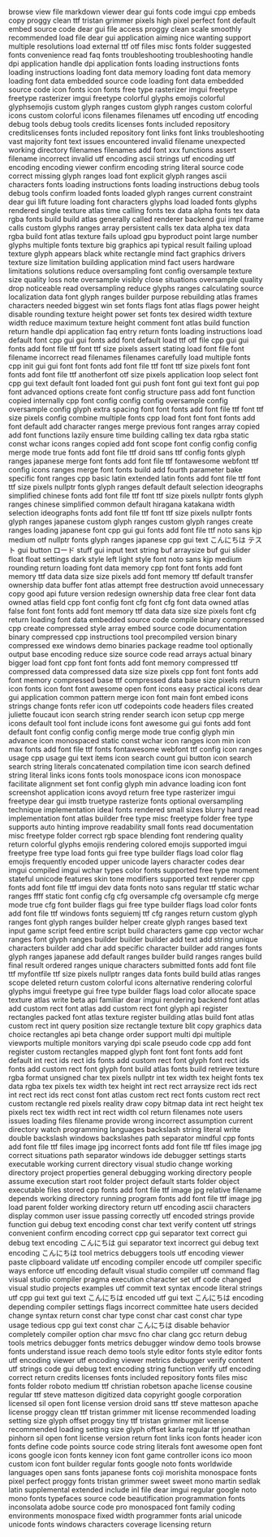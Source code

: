 browse view file markdown viewer dear gui fonts code imgui cpp embeds copy proggy clean ttf tristan grimmer pixels high pixel perfect font default embed source code dear gui file access proggy clean scale smoothly recommended load file dear gui application aiming nice wanting support multiple resolutions load external ttf otf files misc fonts folder suggested fonts convenience read faq fonts troubleshooting troubleshooting handle dpi application handle dpi application fonts loading instructions fonts loading instructions loading font data memory loading font data memory loading font data embedded source code loading font data embedded source code icon fonts icon fonts free type rasterizer imgui freetype freetype rasterizer imgui freetype colorful glyphs emojis colorful glyphsemojis custom glyph ranges custom glyph ranges custom colorful icons custom colorful icons filenames filenames utf encoding utf encoding debug tools debug tools credits licenses fonts included repository creditslicenses fonts included repository font links font links troubleshooting vast majority font text issues encountered invalid filename unexpected working directory filenames filenames add font xxx functions assert filename incorrect invalid utf encoding ascii strings utf encoding utf encoding encoding viewer confirm encoding string literal source code correct missing glyph ranges load font explicit glyph ranges ascii characters fonts loading instructions fonts loading instructions debug tools debug tools confirm loaded fonts loaded glyph ranges current constraint dear gui lift future loading font characters glyphs load loaded fonts glyphs rendered single texture atlas time calling fonts tex data alpha fonts tex data rgba fonts build build atlas generally called renderer backend gui impl frame calls custom glyphs ranges array persistent calls tex data alpha tex data rgba build font atlas texture fails upload gpu byproduct point large number glyphs multiple fonts texture big graphics api typical result failing upload texture glyph appears black white rectangle mind fact graphics drivers texture size limitation building application mind fact users hardware limitations solutions reduce oversampling font config oversample texture size quality loss note oversample visibly close situations oversample quality drop noticeable read oversampling reduce glyphs ranges calculating source localization data font glyph ranges builder purpose rebuilding atlas frames characters needed biggest win set fonts flags font atlas flags power height disable rounding texture height power set fonts tex desired width texture width reduce maximum texture height comment font atlas build function return handle dpi application faq entry return fonts loading instructions load default font cpp gui gui fonts add font default load ttf otf file cpp gui gui fonts add font file ttf font ttf size pixels assert stating load font file font filename incorrect read filenames filenames carefully load multiple fonts cpp init gui gui font font fonts add font file ttf font ttf size pixels font font fonts add font file ttf anotherfont otf size pixels application loop select font cpp gui text default font loaded font gui push font font gui text font gui pop font advanced options create font config structure pass add font function copied internally cpp font config config config oversample config oversample config glyph extra spacing font font fonts add font file ttf font ttf size pixels config combine multiple fonts cpp load font font font fonts add font default add character ranges merge previous font ranges array copied add font functions lazily ensure time building calling tex data rgba static const wchar icons ranges copied add font scope font config config config merge mode true fonts add font file ttf droid sans ttf config fonts glyph ranges japanese merge font fonts add font file ttf fontawesome webfont ttf config icons ranges merge font fonts build add fourth parameter bake specific font ranges cpp basic latin extended latin fonts add font file ttf font ttf size pixels nullptr fonts glyph ranges default default selection ideographs simplified chinese fonts add font file ttf font ttf size pixels nullptr fonts glyph ranges chinese simplified common default hiragana katakana width selection ideographs fonts add font file ttf font ttf size pixels nullptr fonts glyph ranges japanese custom glyph ranges custom glyph ranges create ranges loading japanese font cpp gui gui fonts add font file ttf noto sans kjp medium otf nullptr fonts glyph ranges japanese cpp gui text こんにちは テスト gui button ロード stuff gui input text string buf arraysize buf gui slider float float settings dark style left light style font noto sans kjp medium rounding return loading font data memory cpp font font fonts add font memory ttf data data size size pixels add font memory ttf default transfer ownership data buffer font atlas attempt free destruction avoid unnecessary copy good api future version redesign ownership data free clear font data owned atlas field cpp font config font cfg font cfg font data owned atlas false font font fonts add font memory ttf data data size size pixels font cfg return loading font data embedded source code compile binary compressed cpp create compressed style array embed source code documentation binary compressed cpp instructions tool precompiled version binary compressed exe windows demo binaries package readme tool optionally output base encoding reduce size source code read arrays actual binary bigger load font cpp font font fonts add font memory compressed ttf compressed data compressed data size size pixels cpp font font fonts add font memory compressed base ttf compressed data base size pixels return icon fonts icon font font awesome open font icons easy practical icons dear gui application common pattern merge icon font main font embed icons strings change fonts refer icon utf codepoints code headers files created juliette foucaut icon search string render search icon setup cpp merge icons default tool font include icons font awesome gui gui fonts add font default font config config config merge mode true config glyph min advance icon monospaced static const wchar icon ranges icon min icon max fonts add font file ttf fonts fontawesome webfont ttf config icon ranges usage cpp usage gui text items icon search count gui button icon search search string literals concatenated compilation time icon search defined string literal links icons fonts tools monospace icons icon monospace facilitate alignment set font config glyph min advance loading icon font screenshot application icons avoyd return free type rasterizer imgui freetype dear gui imstb truetype rasterize fonts optional oversampling technique implementation ideal fonts rendered small sizes blurry hard read implementation font atlas builder free type misc freetype folder free type supports auto hinting improve readability small fonts read documentation misc freetype folder correct rgb space blending font rendering quality return colorful glyphs emojis rendering colored emojis supported imgui freetype free type load fonts gui free type builder flags load color flag emojis frequently encoded upper unicode layers character codes dear imgui compiled imgui wchar types color fonts supported free type moment stateful unicode features skin tone modifiers supported text renderer cpp fonts add font file ttf imgui dev data fonts noto sans regular ttf static wchar ranges ffff static font config cfg cfg oversample cfg oversample cfg merge mode true cfg font builder flags gui free type builder flags load color fonts add font file ttf windows fonts seguiemj ttf cfg ranges return custom glyph ranges font glyph ranges builder helper create glyph ranges based text input game script feed entire script build characters game cpp vector wchar ranges font glyph ranges builder builder builder add text add string unique characters builder add char add specific character builder add ranges fonts glyph ranges japanese add default ranges builder build ranges ranges build final result ordered ranges unique characters submitted fonts add font file ttf myfontfile ttf size pixels nullptr ranges data fonts build build atlas ranges scope deleted return custom colorful icons alternative rendering colorful glyphs imgui freetype gui free type builder flags load color allocate space texture atlas write beta api familiar dear imgui rendering backend font atlas add custom rect font atlas add custom rect font glyph api register rectangles packed font atlas texture register building atlas build font atlas custom rect int query position size rectangle texture blit copy graphics data choice rectangles api beta change order support multi dpi multiple viewports multiple monitors varying dpi scale pseudo code cpp add font register custom rectangles mapped glyph font font font fonts add font default int rect ids rect ids fonts add custom rect font glyph font rect ids fonts add custom rect font glyph font build atlas fonts build retrieve texture rgba format unsigned char tex pixels nullptr int tex width tex height fonts tex data rgba tex pixels tex width tex height int rect rect arraysize rect ids rect int rect rect ids rect const font atlas custom rect rect fonts custom rect rect custom rectangle red pixels reality draw copy bitmap data int rect height tex pixels rect tex width rect int rect width col return filenames note users issues loading files filename provide wrong incorrect assumption current directory watch programming languages backslash string literal write double backslash windows backslashes path separator mindful cpp fonts add font file ttf files image jpg incorrect fonts add font file ttf files image jpg correct situations path separator windows ide debugger settings starts executable working current directory visual studio change working directory project properties general debugging working directory people assume execution start root folder project default starts folder object executable files stored cpp fonts add font file ttf image jpg relative filename depends working directory running program fonts add font file ttf image jpg load parent folder working directory return utf encoding ascii characters display common user issue passing correctly utf encoded strings provide function gui debug text encoding const char text verify content utf strings convenient confirm encoding correct cpp gui separator text correct gui debug text encoding こんにちは gui separator text incorrect gui debug text encoding こんにちは tool metrics debuggers tools utf encoding viewer paste clipboard validate utf encoding compiler encode utf compiler specific ways enforce utf encoding default visual studio compiler utf command flag visual studio compiler pragma execution character set utf code changed visual studio projects examples utf commit text syntax encode literal strings utf cpp gui text gui text こんにちは encoded utf gui text こんにちは encoding depending compiler settings flags incorrect committee hate users decided change syntax return const char type const char cast const char type usage tedious cpp gui text const char こんにちは disable behavior completely compiler option char msvc fno char clang gcc return debug tools metrics debugger fonts metrics debugger window demo tools browse fonts understand issue reach demo tools style editor fonts style editor fonts utf encoding viewer utf encoding viewer metrics debugger verify content utf strings code gui debug text encoding string function verify utf encoding correct return credits licenses fonts included repository fonts files misc fonts folder roboto medium ttf christian robetson apache license cousine regular ttf steve matteson digitized data copyright google corporation licensed sil open font license version droid sans ttf steve matteson apache license proggy clean ttf tristan grimmer mit license recommended loading setting size glyph offset proggy tiny ttf tristan grimmer mit license recommended loading setting size glyph offset karla regular ttf jonathan pinhorn sil open font license version return font links icon fonts header icon fonts define code points source code string literals font awesome open font icons google icon fonts kenney icon font game controller icons ico moon custom icon font builder regular fonts google noto fonts worldwide languages open sans fonts japanese fonts coji morishita monospace fonts pixel perfect proggy fonts tristan grimmer sweet sweet mono martin sedlak latin supplemental extended include inl file dear imgui regular google noto mono fonts typefaces source code beautification programmation fonts inconsolata adobe source code pro monospaced font family coding environments monospace fixed width programmer fonts arial unicode unicode fonts windows characters coverage licensing return
